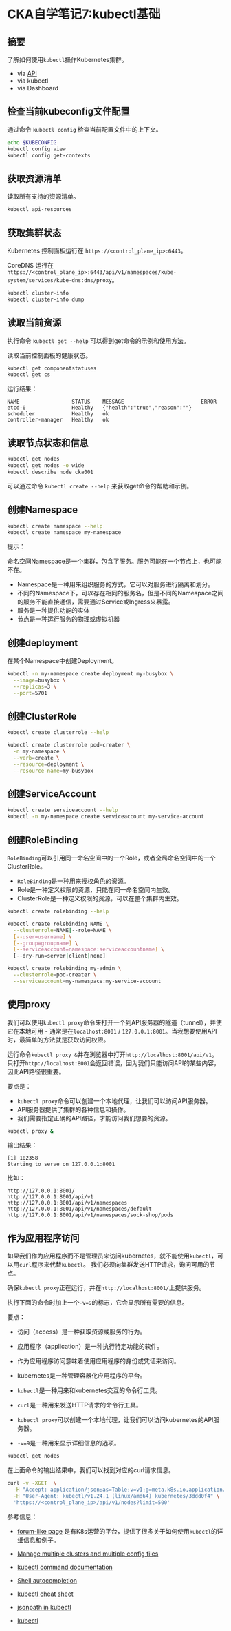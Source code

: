 # CKA自学笔记7:kubectl基础

## 摘要

了解如何使用`kubectl`操作Kubernetes集群。

- via [API](https://kubernetes.io/docs/reference/kubernetes-api/)
- via kubectl
- via Dashboard

## 检查当前kubeconfig文件配置

通过命令 `kubectl config` 检查当前配置文件中的上下文。

```bash
echo $KUBECONFIG
kubectl config view
kubectl config get-contexts
```

## 获取资源清单

读取所有支持的资源清单。

```bash
kubectl api-resources
```

## 获取集群状态

Kubernetes 控制面板运行在 `https://<control_plane_ip>:6443`。

CoreDNS 运行在 `https://<control_plane_ip>:6443/api/v1/namespaces/kube-system/services/kube-dns:dns/proxy`。

```bash
kubectl cluster-info
kubectl cluster-info dump
```

## 读取当前资源

执行命令 `kubectl get --help` 可以得到get命令的示例和使用方法。

读取当前控制面板的健康状态。

```bash
kubectl get componentstatuses
kubectl get cs
```

运行结果：

```console
NAME                 STATUS    MESSAGE                         ERROR
etcd-0               Healthy   {"health":"true","reason":""}   
scheduler            Healthy   ok                              
controller-manager   Healthy   ok 
```

## 读取节点状态和信息

```bash
kubectl get nodes
kubectl get nodes -o wide
kubectl describe node cka001
```

可以通过命令 `kubectl create --help` 来获取get命令的帮助和示例。

## 创建Namespace

```bash
kubectl create namespace --help
kubectl create namespace my-namespace
```

提示：

命名空间Namespace是一个集群，包含了服务。服务可能在一个节点上，也可能不在。

- Namespace是一种用来组织服务的方式，它可以对服务进行隔离和划分。
- 不同的Namespace下，可以存在相同的服务名，但是不同的Namespace之间的服务不能直接通信，需要通过Service或Ingress来暴露。
- 服务是一种提供功能的实体
- 节点是一种运行服务的物理或虚拟机器

## 创建deployment

在某个Namespace中创建Deployment。

```bash
kubectl -n my-namespace create deployment my-busybox \
  --image=busybox \
  --replicas=3 \
  --port=5701
```

## 创建ClusterRole

```bash
kubectl create clusterrole --help

kubectl create clusterrole pod-creater \
  -n my-namespace \
  --verb=create \
  --resource=deployment \
  --resource-name=my-busybox
```

## 创建ServiceAccount

```bash
kubectl create serviceaccount --help
kubectl -n my-namespace create serviceaccount my-service-account
```

## 创建RoleBinding

 `RoleBinding`可以引用同一命名空间中的一个Role，或者全局命名空间中的一个ClusterRole。

- `RoleBinding`是一种用来授权角色的资源。
- Role是一种定义权限的资源，只能在同一命名空间内生效。
- ClusterRole是一种定义权限的资源，可以在整个集群内生效。

```bash
kubectl create rolebinding --help

kubectl create rolebinding NAME \
  --clusterrole=NAME|--role=NAME \
  [--user=username] \
  [--group=groupname] \
  [--serviceaccount=namespace:serviceaccountname] \
  [--dry-run=server|client|none]

kubectl create rolebinding my-admin \
  --clusterrole=pod-creater \
  --serviceaccount=my-namespace:my-service-account
```

## 使用proxy

我们可以使用`kubectl proxy`命令来打开一个到API服务器的隧道（tunnel），并使它在本地可用 - 通常是在`localhost:8001` / `127.0.0.1:8001`。当我想要使用API时，最简单的方法就是获取访问权限。

运行命令`kubectl proxy &`并在浏览器中打开`http://localhost:8001/api/v1`。 只打开`http://localhost:8001`会返回错误，因为我们只能访问API的某些内容，因此API路径很重要。

要点是：

- `kubectl proxy`命令可以创建一个本地代理，让我们可以访问API服务器。
- API服务器提供了集群的各种信息和操作。
- 我们需要指定正确的API路径，才能访问我们想要的资源。

```bash
kubectl proxy &
```

输出结果：

```console
[1] 102358
Starting to serve on 127.0.0.1:8001
```

比如：

```http
http://127.0.0.1:8001/
http://127.0.0.1:8001/api/v1
http://127.0.0.1:8001/api/v1/namespaces
http://127.0.0.1:8001/api/v1/namespaces/default
http://127.0.0.1:8001/api/v1/namespaces/sock-shop/pods
```

## 作为应用程序访问

如果我们作为应用程序而不是管理员来访问kubernetes，就不能使用`kubectl`，可以用`curl`程序来代替`kubectl`。 我们必须向集群发送HTTP请求，询问可用的节点。

确保`kubectl proxy`正在运行，并在`http://localhost:8001/`上提供服务。

执行下面的命令时加上一个`-v=9`的标志，它会显示所有需要的信息。

要点：

- 访问（access）是一种获取资源或服务的行为。

- 应用程序（application）是一种执行特定功能的软件。

- 作为应用程序访问意味着使用应用程序的身份或凭证来访问。

- kubernetes是一种管理容器化应用程序的平台。

- `kubectl`是一种用来和kubernetes交互的命令行工具。

- `curl`是一种用来发送HTTP请求的命令行工具。

- `kubectl proxy`可以创建一个本地代理，让我们可以访问kubernetes的API服务器。

- `-v=9`是一种用来显示详细信息的选项。

```bash
kubectl get nodes
```

在上面命令的输出结果中，我们可以找到对应的curl请求信息。

```bash
curl -v -XGET  \
  -H "Accept: application/json;as=Table;v=v1;g=meta.k8s.io,application/json;as=Table;v=v1beta1;g=meta.k8s.io,application/json" \
  -H "User-Agent: kubectl/v1.24.1 (linux/amd64) kubernetes/3ddd0f4" \
  'https://<control_plane_ip>/api/v1/nodes?limit=500'
```

参考信息：

- [forum-like page](https://discuss.kubernetes.io/t/kubectl-tips-and-tricks/) 是有K8s运营的平台，提供了很多关于如何使用`kubectl`的详细信息和例子。

- [Manage multiple clusters and multiple config files](https://kubernetes.io/docs/tasks/access-application-cluster/configure-access-multiple-clusters/)

- [kubectl command documentation](https://kubernetes.io/docs/reference/generated/kubectl/kubectl-commands)

- [Shell autocompletion](https://kubernetes.io/docs/tasks/tools/install-kubectl/#enabling-shell-autocompletion)

- [kubectl cheat sheet](https://kubernetes.io/docs/reference/kubectl/cheatsheet/)

- [jsonpath in kubectl](https://kubernetes.io/docs/reference/kubectl/jsonpath/)

- [kubectl](https://kubernetes.io/docs/reference/generated/kubectl/kubectl-commands)

